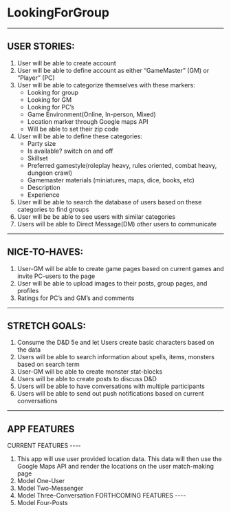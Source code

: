 # LookingForGroup

------------
USER STORIES:
------------
1. User will be able to create account
2. User will be able to define account as either “GameMaster” (GM) or “Player” (PC)
3. User will be able to categorize themselves with these markers:
    - Looking for group
    - Looking for GM 
    - Looking for PC’s
    - Game Environment(Online, In-person, Mixed)
    - Location marker through Google maps API
    - Will be able to set their zip code
4. User will be able to define these categories:
    - Party size
    - Is available? switch on and off
    - Skillset
    - Preferred gamestyle(roleplay heavy, rules oriented, combat heavy, dungeon crawl)
    - Gamemaster materials (miniatures, maps, dice, books, etc)
    - Description
    - Experience
5. User will be able to search the database of users based on these categories to find groups
6. User will be be able to see users with similar categories
7. Users will be able to Direct Message(DM) other users to communicate

------------
NICE-TO-HAVES:
------------
1. User-GM will be able to create game pages based on current games and invite PC-users to the page
2. User will be able to upload images to their posts, group pages, and profiles
3. Ratings for PC’s and GM’s and comments 

------------
STRETCH GOALS:
------------
1. Consume the D&D 5e and let Users create basic characters based on the data
2. Users will be able to search information about spells, items, monsters based on search term
3. User-GM will be able to create monster stat-blocks
4. Users will be able to create posts to discuss D&D
5. Users will be able to have conversations with multiple participants
6. Users will be able to send out push notifications based on current conversations


------------
APP FEATURES
------------

CURRENT FEATURES ----
1. This app will use user provided location data. This data will then use the Google Maps API and render the locations on the user match-making page
2. Model One-User
3. Model Two-Messenger
4. Model Three-Conversation
FORTHCOMING FEATURES ----
1. Model Four-Posts


